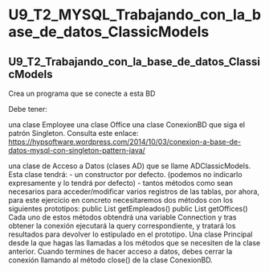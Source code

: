# U9_T2_MYSQL_Trabajando_con_la_base_de_datos_ClassicModels
## U9_T2_Trabajando_con_la_base_de_datos_ClassicModels

Crea un programa que se conecte a esta BD

Debe tener:

una clase Employee
una clase Office
una clase ConexionBD que siga el patrón Singleton. Consulta este enlace:
https://hypsoftware.wordpress.com/2014/10/03/conexion-a-base-de-datos-mysql-con-singleton-pattern-java/

una clase de Acceso a Datos (clases AD) que se llame ADClassicModels. Esta clase tendrá:
           - un constructor por defecto. (podemos no indicarlo expresamente y lo tendrá por defecto)
           - tantos métodos como sean necesarios para acceder/modificar varios registros de las tablas, por ahora, para este ejercicio en concreto necesitaremos dos métodos con los siguientes prototipos:
              public List<Employee> getEmpleados()
              public List<Office> getOffices()
Cada uno de estos métodos obtendrá una variable Connection y tras obtener la conexión  ejecutará la query correspondiente, y tratará los resultados para devolver lo estipulado en el prototipo.
Una clase Principal desde la que hagas las llamadas a los métodos que se necesiten de la clase anterior. Cuando termines de hacer acceso a datos, debes cerrar la conexión llamando al método close() de la clase ConexionBD.
